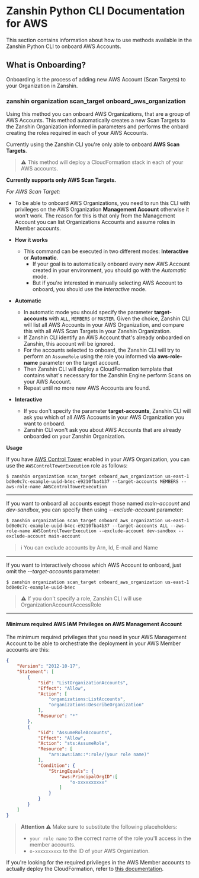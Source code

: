 # Zanshin Python CLI Documentation for AWS

This section contains information about how to use methods available in the Zanshin Python CLI to onboard AWS Accounts.

## What is Onboarding?

Onboarding is the process of adding new AWS Account (Scan Targets) to your Organization in Zanshin.

### zanshin organization scan_target onboard_aws_organization

Using this method you can onboard AWS Organizations, that are a group of AWS Accounts.
This method automatically creates a new Scan Targets to the Zanshin Organization informed in parameters and performs the onbard creating the roles required in each of your AWS Accounts.

Currently using the Zanshin CLI you're only able to onboard **AWS Scan Targets**.

> :warning: This method will deploy a CloudFormation stack in each of your AWS accounts.


**Currently supports only AWS Scan Targets.**

_For AWS Scan Target:_

- To be able to onboard AWS Organizations, you need to run this CLI with privileges on the AWS Organization **Management Account** otherwise it won't work. The reason for this is that only from the Management Account you can list Organizations Accounts and assume roles in Member accounts.

- **How it works**
  - This command can be executed in two different modes: **Interactive** or **Automatic**.
    - If your goal is to automatically onboard every new AWS Account created in your environment, you should go with the *Automatic* mode.
    - But if you're interested in manually selecting AWS Account to onboard, you should use the *Interactive* mode.
- **Automatic**
  - In automatic mode you should specify the parameter **target-accounts** with `ALL`, `MEMBERS` or `MASTER`. Given the choice, Zanshin CLI will list all AWS Accounts in your AWS Organization, and compare this with all AWS Scan Targets in your Zanshin Organization.
  - If Zanshin CLI identify an AWS Account that's already onboarded on Zanshin, this account will be ignored.
  - For the accounts selected to onboard, the Zanshin CLI will try to perform an `AssumeRole` using the role you informed via **aws-role-name** parameter on the target account.
  - Then Zanshin CLI will deploy a CloudFormation template that contains what's necessary for the Zanshin Engine perform Scans on your AWS Account.
  - Repeat until no more new AWS Accounts are found.
- **Interactive**
  - If you don't specify the parameter **target-accounts**, Zanshin CLI will ask you which of all AWS Accounts in your AWS Organization you want to onboard.
  - Zanshin CLI won't ask you about AWS Accounts that are already onboarded on your Zanshin Organization.



**Usage**

If you have [AWS Control Tower](https://aws.amazon.com/controltower) enabled in your AWS Organization, you can use the `AWSControlTowerExecution` role as follows:

```shell
$ zanshin organization scan_target onboard_aws_organization us-east-1 bd0e0c7c-example-uuid-b4ec-e9210fba4b37 --target-accounts MEMBERS --aws-role-name AWSControlTowerExecution
```

---

If you want to onboard all accounts except those named *main-account* and *dev-sandbox*, you can specify then using *--exclude-account* parameter:

```shell
$ zanshin organization scan_target onboard_aws_organization us-east-1 bd0e0c7c-example-uuid-b4ec-e9210fba4b37 --target-accounts ALL --aws-role-name AWSControlTowerExecution --exclude-account dev-sandbox --exclude-account main-account
```
> :information_source: You can exclude accounts by Arn, Id, E-mail and Name
---

If you want to interactively choose which AWS Account to onboard, just omit the *--target-accounts* parameter:

```shell
$ zanshin organization scan_target onboard_aws_organization us-east-1 bd0e0c7c-example-uuid-b4ec
```
> :warning: If you don't specify a role, Zanshin CLI will use OrganizationAccountAccessRole

---

#### Minimum required AWS IAM Privileges on AWS Management Account

The minimum required privileges that you need in your AWS Management Account to be able to orchestrate the deployment in your AWS Member accounts are this:
```json
{
    "Version": "2012-10-17",
    "Statement": [
        {
            "Sid": "ListOrganizationAccounts",
            "Effect": "Allow",
            "Action": [
                "organizations:ListAccounts",
                "organizations:DescribeOrganization"
            ],
            "Resource": "*"
        },
        {
            "Sid": "AssumeRoleAccounts",
            "Effect": "Allow",
            "Action": "sts:AssumeRole",
            "Resource": [
                "arn:aws:iam::*:role/(your role name)"
            ],
            "Condition": {
                "StringEquals": {
                    "aws:PrincipalOrgID":[
                        "o-xxxxxxxxxx"
                    ]
                }
            }
        }
    ]
}
```

> **Attention**
> :warning: Make sure to substitute the following placeholders:
> - `your role name` to the correct name of the role you'll access in the member accounts.
> - `o-xxxxxxxxxx` to the ID of your AWS Organization.

If you're looking for the required privileges in the AWS Member accounts to actually deploy the CloudFormation, refer to [this documentation](https://github.com/tenchi-security/zanshin-sdk-python/blob/main/zanshinsdk/docs/README.md).
